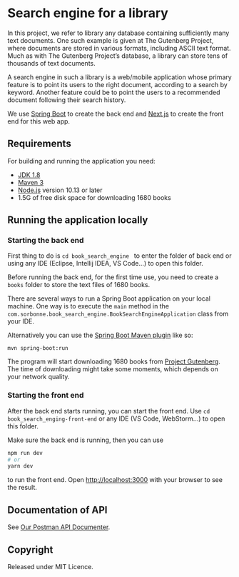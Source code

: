 # Search engine for a library

In this project, we refer to library any database containing sufficiently many
text documents. One such example is given at The Gutenberg Project, where documents are stored in various formats,
including ASCII text format. Much as with The Gutenberg Project’s database, a library can store tens of thousands of
text documents.   

A search engine in such a library is a web/mobile application whose primary feature is to point its users to the right
document, according to a search by keyword. Another feature could be to point the users to a recommended document
following their search history.

We use [Spring Boot](http://projects.spring.io/spring-boot/) to create the back end and [Next.js](https://nextjs.org/) to create the front end for this web app.

## Requirements

For building and running the application you need:

- [JDK 1.8](http://www.oracle.com/technetwork/java/javase/downloads/jdk8-downloads-2133151.html)
- [Maven 3](https://maven.apache.org)
- [Node.js](https://nodejs.org/en/) version 10.13 or later
- 1.5G of free disk space for downloading 1680 books

## Running the application locally

### Starting the back end

First thing to do is `cd book_search_engine ` to enter the folder of back end or using any IDE (Eclipse, Intellij IDEA, VS Code...) to open this folder.

Before running the back end, for the first time use, you need to create a `books` folder to store the text files of 1680 books.

There are several ways to run a Spring Boot application on your local machine. One way is to execute the `main` method in the `com.sorbonne.book_search_engine.BookSearchEngineApplication` class from your IDE.

Alternatively you can use the [Spring Boot Maven plugin](https://docs.spring.io/spring-boot/docs/current/reference/html/build-tool-plugins-maven-plugin.html) like so:

```shell
mvn spring-boot:run
```

 The program will start downloading 1680 books from [Project Gutenberg](https://gutenberg.org/). The time of downloading might take some moments, which depends on your network quality. 

### Starting the front end

After the back end starts running, you can start the front end. Use `cd book_search_enging-front-end` or any IDE (VS Code, WebStorm...) to open this folder.

Make sure the back end is running, then you can use

```bash
npm run dev
# or
yarn dev
```

to run the front end. Open [http://localhost:3000](http://localhost:3000) with your browser to see the result.

## Documentation of API
See [Our Postman API Documenter](https://documenter.getpostman.com/view/10263827/UVRHiP1r).

## Copyright

Released under MIT Licence. 